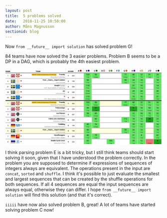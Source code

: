 ```yaml
---
layout: post
title:  5 problems solved
date:   2018-11-25 10:50:00
author: Måns Magnusson
sectionid: blog
---
```


Now `from __future__ import solution` has solved problem G!

84 teams have now solved the 3 easier problems. Problem B seems to be a DP in a DAG, which is probably the 4th easiest problem. 

![score board](/assets/imgs/181125/scoreboard-85min.png)

I think parsing problem E is a bit tricky, but I still think teams should start solving it soon, given that I have understood the problem correctly. In the problem you are supposed to determine if expressions of sequences of integers always are equivalent. The operations present in the input are `concat`, `sorted` and `shuffle`. I think it's possible to just evaluate the smallest and largest sequences that can be created by the shuffle operations for both sequences. If all 4 sequences are equal the input sequences are always equal, otherwise they can differ. I hope `from __future__ import solution` will find this solution (and that it's correct).

`iiiii` have now also solved problem B, great! A lot of teams have started solving problem C now!
